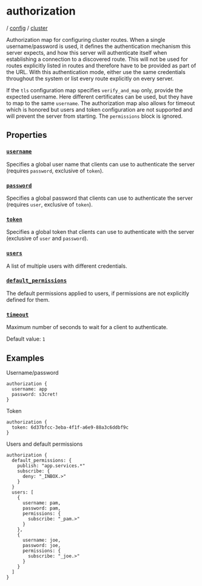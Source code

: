# authorization

/ [config](/reference/config/index.md) / [cluster](/reference/config/config/cluster/index.md) 

Authorization map for configuring cluster routes. When a single username/password is used, it defines the authentication mechanism
this server expects, and how this server will authenticate itself when establishing a connection to a discovered route. This will
not be used for routes explicitly listed in routes and therefore have to be provided as part of the URL. With this authentication
mode, either use the same credentials throughout the system or list every route explicitly on every server.

If the `tls` configuration map specifies `verify_and_map` only, provide the expected username. Here different certificates can be
used, but they have to map to the same `username`. The authorization map also allows for timeout which is honored but users and
token configuration are not supported and will prevent the server from starting. The `permissions` block is ignored.

## Properties

### [`username`](/reference/config/cluster/authorization/username/index.md)

Specifies a global user name that clients can use to authenticate
the server (requires `password`, exclusive of `token`).

### [`password`](/reference/config/cluster/authorization/password/index.md)

Specifies a global password that clients can use to authenticate
the server (requires `user`, exclusive of `token`).

### [`token`](/reference/config/cluster/authorization/token/index.md)

Specifies a global token that clients can use to authenticate with
the server (exclusive of `user` and `password`).

### [`users`](/reference/config/cluster/authorization/users/index.md)

A list of multiple users with different credentials.

### [`default_permissions`](/reference/config/cluster/authorization/default_permissions/index.md)

The default permissions applied to users, if permissions are
not explicitly defined for them.

### [`timeout`](/reference/config/cluster/authorization/timeout/index.md)

Maximum number of seconds to wait for a client to authenticate.

Default value: `1`

## Examples

Username/password
```
authorization {
  username: app
  password: s3cret!
}

```
Token
```
authorization {
  token: 6d37bfcc-3eba-4f1f-a6e9-88a3c6ddbf9c
}

```
Users and default permissions
```
authorization {
  default_permissions: {
    publish: "app.services.*"
    subscribe: {
      deny: "_INBOX.>"
    }
  }
  users: [
    {
      username: pam,
      password: pam,
      permissions: {
        subscribe: "_pam.>"
      }
    },
    {
      username: joe,
      password: joe,
      permissions: {
        subscribe: "_joe.>"
      }
    }
  ]
}

```

